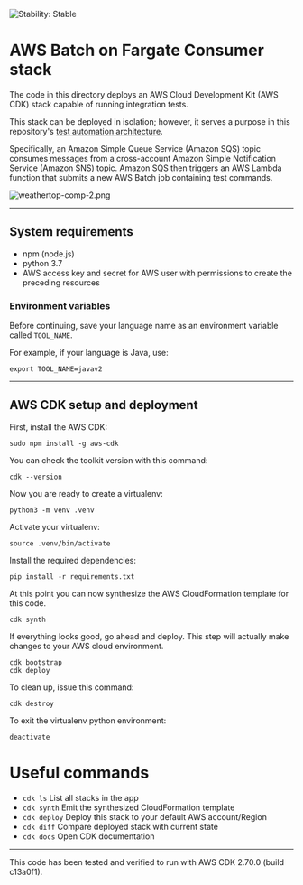 ![Stability: Stable](https://img.shields.io/badge/stability-Stable-success.svg?style=for-the-badge)

# AWS Batch on Fargate Consumer stack

The code in this directory deploys an AWS Cloud Development Kit (AWS CDK) stack capable of running integration tests.

This stack can be deployed in isolation; however, it serves a purpose in this repository's [test automation architecture](../README.md).

Specifically, an Amazon Simple Queue Service (Amazon SQS) topic consumes messages from a cross-account Amazon Simple Notification Service (Amazon SNS) topic. Amazon SQS then triggers an AWS Lambda function that submits a new AWS Batch job containing test commands.

![weathertop-comp-2.png](..%2Farchitecture_diagrams%2Fpng%2Fweathertop-comp-2.png)

---

## System requirements
* npm (node.js)
* python 3.7  
* AWS access key and secret for AWS user with permissions to create the preceding resources

### Environment variables
Before continuing, save your language name as an environment variable called `TOOL_NAME`.

For example, if your language is Java, use:
```
export TOOL_NAME=javav2
```
---

## AWS CDK setup and deployment

First, install the AWS CDK:

```
sudo npm install -g aws-cdk
```

You can check the toolkit version with this command:

```
cdk --version
```

Now you are ready to create a virtualenv:

```
python3 -m venv .venv
```

Activate your virtualenv:

```
source .venv/bin/activate
```

Install the required dependencies:

```
pip install -r requirements.txt
```

At this point you can now synthesize the AWS CloudFormation template for this code.

```
cdk synth
```

If everything looks good, go ahead and deploy. This step will actually make
changes to your AWS cloud environment.  

```
cdk bootstrap
cdk deploy
```

To clean up, issue this command:

```
cdk destroy
```

To exit the virtualenv python environment:

```
deactivate
```

# Useful commands

 * `cdk ls`          List all stacks in the app
 * `cdk synth`       Emit the synthesized CloudFormation template
 * `cdk deploy`      Deploy this stack to your default AWS account/Region
 * `cdk diff`        Compare deployed stack with current state
 * `cdk docs`        Open CDK documentation

---
This code has been tested and verified to run with AWS CDK 2.70.0 (build c13a0f1).
